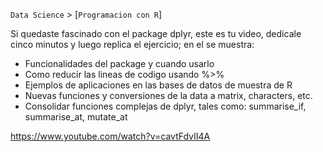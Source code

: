 `Data Science` > [`Programacion con R`]

Si quedaste fascinado con el package dplyr, este es tu video, dedicale cinco minutos y luego replica el ejercicio; en el se muestra: 
* Funcionalidades del package y cuando usarlo
* Como reducir las lineas de codigo usando %>%
* Ejemplos de aplicaciones en las bases de datos de muestra de R 
* Nuevas funciones y conversiones de la data a matrix, characters, etc. 
* Consolidar funciones complejas de dplyr, tales como: summarise_if, summarise_at, mutate_at

<https://www.youtube.com/watch?v=cavtFdvII4A> 
